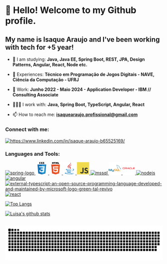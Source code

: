 # 👋 Hello! Welcome to my Github profile.
## My name is Isaque Araujo and I've been working with tech for +5 year!

- 🌱 I am studying: **Java, Java EE, Spring Boot, REST, JPA, Design Patterns, Angular, React, Node etc.**

- 📄 Experiences: **Técnico em Programação de Jogos Digitais - NAVE, Ciência da Computação - UFRJ**

- 🤩 Work: **Junho 2022 - Maio 2024 - Application Developer - IBM // Consulting Associate**

- 👩🏻‍💻 I work with: **Java, Spring Boot, TypeScript, Angular, React**

- 📫 How to reach me: **isaquearaujo.profissional@gmail.com**

<h3 align="left">Connect with me:</h3>
<p align="left">
<a href="https://www.linkedin.com/in/isaque-araujo-b65525169/" target="blank"><img align="center" src="https://raw.githubusercontent.com/rahuldkjain/github-profile-readme-generator/master/src/images/icons/Social/linked-in-alt.svg" alt="https://www.linkedin.com/in/isaque-araujo-b65525169/" height="30" width="40" /></a>
</p>

<h3 align="left">Languages and Tools:</h3>
<p align="left"> <a href="https://spring.io/projects/spring-boot" target="_blank" rel="noreferrer"> <img width="40" height="40" src="https://img.icons8.com/color/48/spring-logo.png" alt="spring-logo"/> </a> <a href="https://www.w3schools.com/css/" target="_blank" rel="noreferrer"> <img src="https://raw.githubusercontent.com/devicons/devicon/master/icons/css3/css3-original-wordmark.svg" alt="css3" width="40" height="40"/> </a> <a href="https://www.w3.org/html/" target="_blank" rel="noreferrer"> <img src="https://raw.githubusercontent.com/devicons/devicon/master/icons/html5/html5-original-wordmark.svg" alt="html5" width="40" height="40"/> </a> <a href="https://www.java.com" target="_blank" rel="noreferrer"> <img src="https://raw.githubusercontent.com/devicons/devicon/master/icons/java/java-original.svg" alt="java" width="40" height="40"/> </a> <a href="https://developer.mozilla.org/en-US/docs/Web/JavaScript" target="_blank" rel="noreferrer"> <img src="https://raw.githubusercontent.com/devicons/devicon/master/icons/javascript/javascript-original.svg" alt="javascript" width="40" height="40"/> </a> <a href="https://www.microsoft.com/en-us/sql-server" target="_blank" rel="noreferrer"> <img src="https://www.svgrepo.com/show/303229/microsoft-sql-server-logo.svg" alt="mssql" width="40" height="40"/> </a> <a href="https://www.mysql.com/" target="_blank" rel="noreferrer"> <img src="https://raw.githubusercontent.com/devicons/devicon/master/icons/mysql/mysql-original-wordmark.svg" alt="mysql" width="40" height="40"/> </a> <a href="https://www.oracle.com/" target="_blank" rel="noreferrer"> <img src="https://raw.githubusercontent.com/devicons/devicon/master/icons/oracle/oracle-original.svg" alt="oracle" width="40" height="40"/> </a> <a href="https://nodejs.org/en" target="_blank" rel="noreferrer"><img alt="nodejs" width="40" height="40" src="https://img.icons8.com/color/48/000000/nodejs.png"/></a> <a href="https://nodejs.org/en" target="_blank" rel="noreferrer"><img alt="angular" width="40" height="40" src="https://img.icons8.com/color/48/000000/angularjs.png"/></a> <a href="https://www.typescriptlang.org/" target="_blank" rel="noreferrer"><img width="40" height="40" src="https://img.icons8.com/external-tal-revivo-green-tal-revivo/48/external-typescript-an-open-source-programming-language-developed-and-maintained-by-microsoft-logo-green-tal-revivo.png" alt="external-typescript-an-open-source-programming-language-developed-and-maintained-by-microsoft-logo-green-tal-revivo"/></a> <a href="https://react.dev/" target="_blank" rel="noreferrer"><img width="40" height="40" src="https://img.icons8.com/ios-glyphs/48/react.png" alt="react"/></a></p>

[![Top Langs](https://github-readme-stats.vercel.app/api/top-langs/?username=isaquearaujoprofissional&layout=compact&theme=cobalt)](https://github.com/isaquearaujoprofissional/github-readme-stats)

[![Luisa's github stats](https://github-readme-stats-sigma-five.vercel.app/api?username=isaquearaujoprofissional&hide=issues&show_icons=true&theme=cobalt)](https://github.com/anuraghazra/github-readme-stats)

##
![github contribution grid snake animation](https://raw.githubusercontent.com/platane/platane/output/github-contribution-grid-snake.svg)